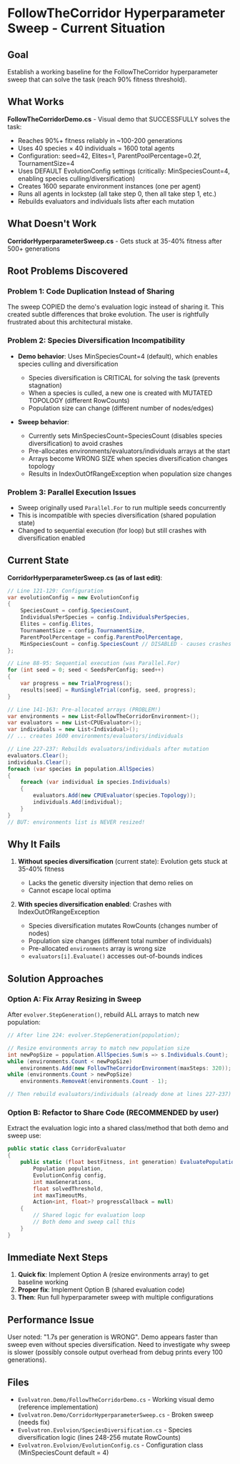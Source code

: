 # FollowTheCorridor Hyperparameter Sweep - Current Situation

## Goal
Establish a working baseline for the FollowTheCorridor hyperparameter sweep that can solve the task (reach 90% fitness threshold).

## What Works
**FollowTheCorridorDemo.cs** - Visual demo that SUCCESSFULLY solves the task:
- Reaches 90%+ fitness reliably in ~100-200 generations
- Uses 40 species × 40 individuals = 1600 total agents
- Configuration: seed=42, Elites=1, ParentPoolPercentage=0.2f, TournamentSize=4
- Uses DEFAULT EvolutionConfig settings (critically: MinSpeciesCount=4, enabling species culling/diversification)
- Creates 1600 separate environment instances (one per agent)
- Runs all agents in lockstep (all take step 0, then all take step 1, etc.)
- Rebuilds evaluators and individuals lists after each mutation

## What Doesn't Work
**CorridorHyperparameterSweep.cs** - Gets stuck at 35-40% fitness after 500+ generations

## Root Problems Discovered

### Problem 1: Code Duplication Instead of Sharing
The sweep COPIED the demo's evaluation logic instead of sharing it. This created subtle differences that broke evolution. The user is rightfully frustrated about this architectural mistake.

### Problem 2: Species Diversification Incompatibility
- **Demo behavior**: Uses MinSpeciesCount=4 (default), which enables species culling and diversification
  - Species diversification is CRITICAL for solving the task (prevents stagnation)
  - When a species is culled, a new one is created with MUTATED TOPOLOGY (different RowCounts)
  - Population size can change (different number of nodes/edges)

- **Sweep behavior**:
  - Currently sets MinSpeciesCount=SpeciesCount (disables species diversification) to avoid crashes
  - Pre-allocates environments/evaluators/individuals arrays at the start
  - Arrays become WRONG SIZE when species diversification changes topology
  - Results in IndexOutOfRangeException when population size changes

### Problem 3: Parallel Execution Issues
- Sweep originally used `Parallel.For` to run multiple seeds concurrently
- This is incompatible with species diversification (shared population state)
- Changed to sequential execution (for loop) but still crashes with diversification enabled

## Current State

**CorridorHyperparameterSweep.cs (as of last edit)**:
```csharp
// Line 121-129: Configuration
var evolutionConfig = new EvolutionConfig
{
    SpeciesCount = config.SpeciesCount,
    IndividualsPerSpecies = config.IndividualsPerSpecies,
    Elites = config.Elites,
    TournamentSize = config.TournamentSize,
    ParentPoolPercentage = config.ParentPoolPercentage,
    MinSpeciesCount = config.SpeciesCount // DISABLED - causes crashes with fixed-size arrays
};

// Line 88-95: Sequential execution (was Parallel.For)
for (int seed = 0; seed < SeedsPerConfig; seed++)
{
    var progress = new TrialProgress();
    results[seed] = RunSingleTrial(config, seed, progress);
}

// Line 141-163: Pre-allocated arrays (PROBLEM!)
var environments = new List<FollowTheCorridorEnvironment>();
var evaluators = new List<CPUEvaluator>();
var individuals = new List<Individual>();
// ... creates 1600 environments/evaluators/individuals

// Line 227-237: Rebuilds evaluators/individuals after mutation
evaluators.Clear();
individuals.Clear();
foreach (var species in population.AllSpecies)
{
    foreach (var individual in species.Individuals)
    {
        evaluators.Add(new CPUEvaluator(species.Topology));
        individuals.Add(individual);
    }
}
// BUT: environments list is NEVER resized!
```

## Why It Fails

1. **Without species diversification** (current state): Evolution gets stuck at 35-40% fitness
   - Lacks the genetic diversity injection that demo relies on
   - Cannot escape local optima

2. **With species diversification enabled**: Crashes with IndexOutOfRangeException
   - Species diversification mutates RowCounts (changes number of nodes)
   - Population size changes (different total number of individuals)
   - Pre-allocated `environments` array is wrong size
   - `evaluators[i].Evaluate()` accesses out-of-bounds indices

## Solution Approaches

### Option A: Fix Array Resizing in Sweep
After `evolver.StepGeneration()`, rebuild ALL arrays to match new population:
```csharp
// After line 224: evolver.StepGeneration(population);

// Resize environments array to match new population size
int newPopSize = population.AllSpecies.Sum(s => s.Individuals.Count);
while (environments.Count < newPopSize)
    environments.Add(new FollowTheCorridorEnvironment(maxSteps: 320));
while (environments.Count > newPopSize)
    environments.RemoveAt(environments.Count - 1);

// Then rebuild evaluators/individuals (already done at lines 227-237)
```

### Option B: Refactor to Share Code (RECOMMENDED by user)
Extract the evaluation logic into a shared class/method that both demo and sweep use:
```csharp
public static class CorridorEvaluator
{
    public static (float bestFitness, int generation) EvaluatePopulation(
        Population population,
        EvolutionConfig config,
        int maxGenerations,
        float solvedThreshold,
        int maxTimeoutMs,
        Action<int, float>? progressCallback = null)
    {
        // Shared logic for evaluation loop
        // Both demo and sweep call this
    }
}
```

## Immediate Next Steps

1. **Quick fix**: Implement Option A (resize environments array) to get baseline working
2. **Proper fix**: Implement Option B (shared evaluation code)
3. **Then**: Run full hyperparameter sweep with multiple configurations

## Performance Issue
User noted: "1.7s per generation is WRONG". Demo appears faster than sweep even without species diversification. Need to investigate why sweep is slower (possibly console output overhead from debug prints every 100 generations).

## Files
- `Evolvatron.Demo/FollowTheCorridorDemo.cs` - Working visual demo (reference implementation)
- `Evolvatron.Demo/CorridorHyperparameterSweep.cs` - Broken sweep (needs fix)
- `Evolvatron.Evolvion/SpeciesDiversification.cs` - Species diversification logic (lines 248-256 mutate RowCounts)
- `Evolvatron.Evolvion/EvolutionConfig.cs` - Configuration class (MinSpeciesCount default = 4)
